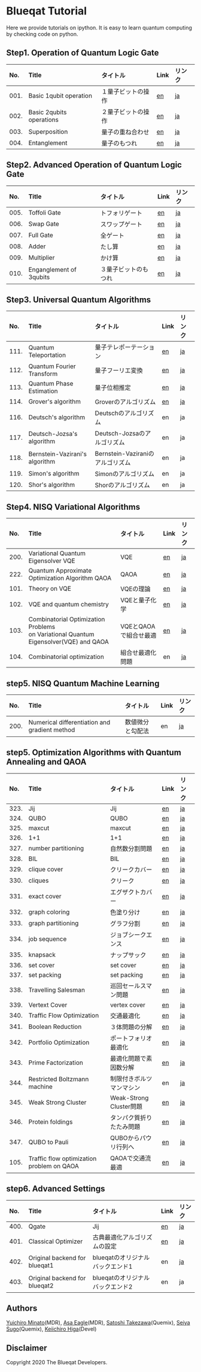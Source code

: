Blueqat Tutorial
====================

Here we provide tutorials on ipython. It is easy to learn quantum computing by checking code on python.

Step1. Operation of Quantum Logic Gate
--------------------

|No.|Title|タイトル|Link|リンク|
|:---|:---|:---|:---|:---|
|001.|Basic 1qubit operation|１量子ビットの操作|<a href="tutorial/001_1qubit_en.ipynb">en</a>|<a href="tutorial-ja/001_1qubit_ja.ipynb">ja</a>|
|002.|Basic 2qubits operations|２量子ビットの操作|<a href="tutorial/002_2qubits_en.ipynb">en</a>|<a href="tutorial-ja/002_2qubits_ja.ipynb">ja</a>|
|003.|Superposition|量子の重ね合わせ|<a href="tutorial/003_superposition_en.ipynb">en</a>|<a href="tutorial-ja/003_superposition_ja.ipynb">ja</a>|
|004.|Entanglement|量子のもつれ|<a href="tutorial/004_entanglement_en.ipynb">en</a>|<a href="tutorial-ja/004_entanglement_ja.ipynb">ja</a>|

Step2. Advanced Operation of Quantum Logic Gate
--------------------

|No.|Title|タイトル|Link|リンク|
|:---|:---|:---|:---|:---|
|005.|Toffoli Gate|トフォリゲート|<a href="tutorial/005_toffoli_en.ipynb">en</a>|<a href="tutorial-ja/005_toffoli_ja.ipynb">ja</a>|
|006.|Swap Gate|スワップゲート|<a href="tutorial/006_swap_en.ipynb">en</a>|<a href="tutorial-ja/006_swap_ja.ipynb">ja</a>|
|007.|Full Gate|全ゲート|<a href="tutorial/007_fullgate_en.ipynb">en</a>|<a href="tutorial-ja/007_fullgate_ja.ipynb">ja</a>|
|008.|Adder|たし算|<a href="tutorial/008_adder_en.ipynb">en</a>|<a href="tutorial-ja/008_adder_ja.ipynb">ja</a>|
|009.|Multiplier|かけ算|<a href="tutorial/009_multiplier_en.ipynb">en</a>|<a href="tutorial-ja/009_multiplier_ja.ipynb">ja</a>|
|010.|Enganglement of 3qubits|３量子ビットのもつれ|<a href="tutorial/010_ghz_en.ipynb">en</a>|<a href="tutorial-ja/010_ghz_ja.ipynb">ja</a>|

Step3. Universal Quantum Algorithms
--------------------

|No.|Title|タイトル|Link|リンク|
|:---|:---|:---|:---|:---|
|111.|Quantum Teleportation|量子テレポーテーション|<a href="tutorial/011_teleportation_en.ipynb">en</a>|<a href="tutorial-ja/011_teleportation_ja.ipynb">ja</a>|
|112.|Quantum Fourier Transform|量子フーリエ変換|<a href="tutorial/012_qft_en.ipynb">en</a>|<a href="tutorial-ja/012_qft_ja.ipynb">ja</a>|
|113.|Quantum Phase Estimation|量子位相推定|<a href="tutorial/013_pea_en.ipynb">en</a>|<a href="tutorial-ja/013_pea_ja.ipynb">ja</a>|
|114.|Grover's algorithm|Groverのアルゴリズム|<a href="tutorial/014_grover_en.ipynb">en</a>|<a href="tutorial-ja/014_grover_ja.ipynb">ja</a>|
|116.|Deutsch's algorithm|Deutschのアルゴリズム|en|ja|
|117.|Deutsch-Jozsa's algorithm|Deutsch-Jozsaのアルゴリズム|en|ja|
|118.|Bernstein-Vazirani's algorithm|Bernstein-Vaziraniのアルゴリズム|en|ja|
|119.|Simon's algorithm|Simonのアルゴリズム|en|ja|
|120.|Shor's algorithm|Shorのアルゴリズム|en|ja|

Step4. NISQ Variational Algorithms
--------------------

|No.|Title|タイトル|Link|リンク|
|:---|:---|:---|:---|:---|
|200.|Variational Quantum Eigensolver VQE|VQE|<a href="tutorial/200_vqe_en.ipynb">en</a>|<a href="tutorial-ja/200_vqe_ja.ipynb">ja</a>|
|222.|Quantum Approximate Optimization Algorithm QAOA|QAOA|<a href="tutorial/022_algo_qaoa.ipynb">en</a>|<a href="tutorial-ja/022_algo_qaoa.ipynb">ja</a>|
|101.|Theory on VQE|VQEの理論|<a href="tutorial/101_vqe_qaoa01.ipynb">en</a>|<a href="tutorial-ja/101_vqe_qaoa01.ipynb">ja</a>|
|102.|VQE and quantum chemistry|VQEと量子化学|<a href="tutorial/102_vqe_qaoa02.ipynb">en</a>|<a href="tutorial-ja/102_vqe_qaoa02.ipynb">ja</a>|
|103.|Combinatorial Optimization Problems <br> on Variational Quantum Eigensolver(VQE) and QAOA|VQEとQAOAで組合せ最適|<a href="tutorial/103_vqe_qaoa03.ipynb">en</a>|<a href="tutorial-ja/103_vqe_qaoa03.ipynb">ja</a>|
|104.|Combinatorial optimization|組合せ最適化問題|en|<a href="tutorial-ja/104_vqe_qaoa04.ipynb">ja</a>|


step5. NISQ Quantum Machine Learning
--------------------

|No.|Title|タイトル|Link|リンク|
|:---|:---|:---|:---|:---|
|200.|Numerical differentiation and gradient method|数値微分と勾配法|en|<a href="tutorial-ja/200_grad_ja.ipynb">ja</a>|


step5. Optimization Algorithms with Quantum Annealing and QAOA
--------------------

|No.|Title|タイトル|Link|リンク|
|:---|:---|:---|:---|:---|
|323.|Jij|Jij|<a href="tutorial/024_jij.ipynb">en</a>|<a href="tutorial-ja/023_anneal_jij.ipynb">ja</a>|
|324.|QUBO|QUBO|<a href="tutorial/025_qubo.ipynb">en</a>|<a href="tutorial-ja/024_anneal_qubo.ipynb">ja</a>|
|325.|maxcut|maxcut|<a href="tutorial/026_maxcut.ipynb">en</a>|<a href="tutorial-ja/025_maxcut.ipynb">ja</a>|
|326.|1+1|1+1|<a href="tutorial/027_one_plus_one.ipynb">en</a>|<a href="tutorial-ja/026_one_plus_one.ipynb">ja</a>|
|327.|number partitioning|自然数分割問題|<a href="tutorial/028_numberpartitioning.ipynb">en</a>|<a href="tutorial-ja/027_numberpartitioning.ipynb">ja</a>|
|328.|BIL|BIL|<a href="tutorial/029_BIL.ipynb">en</a>|<a href="tutorial-ja/028_BIL.ipynb">ja</a>|
|329.|clique cover|クリークカバー|<a href="tutorial/030_clique_cover.ipynb">en</a>|<a href="tutorial-ja/029_clique_cover.ipynb">ja</a>|
|330.|cliques|クリーク|<a href="tutorial/031_cliques.ipynb">en</a>|<a href="tutorial-ja/030_cliques.ipynb">ja</a>|
|331.|exact cover|エグザクトカバー|<a href="tutorial/032_exact_cover.ipynb">en</a>|<a href="tutorial-ja/031_exact_cover.ipynb">ja</a>|
|332.|graph coloring|色塗り分け|<a href="tutorial/033_graph_coloring.ipynb">en</a>|<a href="tutorial-ja/032_graph_coloring.ipynb">ja</a>|
|333.|graph partitioning|グラフ分割|<a href="tutorial/034_graph_partitioning.ipynb">en</a>|<a href="tutorial-ja/033_graph_partitioning.ipynb">ja</a>|
|334.|job sequence|ジョブシークエンス|<a href="tutorial/035_job_sequencing_with_integer_lengths.ipynb">en</a>|<a href="tutorial-ja/034_job_sequencing_with_integer_lengths.ipynb">ja</a>|
|335.|knapsack|ナップサック|<a href="tutorial/036_knapsack_with_integer_weights.ipynb">en</a>|<a href="tutorial-ja/035_knapsack_with_integer_weights.ipynb">ja</a>|
|336.|set cover|set cover|<a href="tutorial/037_set_cover.ipynb">en</a>|<a href="tutorial-ja/036_set_cover.ipynb">ja</a>|
|337.|set packing|set packing|<a href="tutorial/038_set_packing.ipynb">en</a>|<a href="tutorial-ja/037_set_packing.ipynb">ja</a>|
|338.|Travelling Salesman|巡回セールスマン問題|<a href="tutorial/039_tsp.ipynb">en</a>|<a href="tutorial-ja/038_tsp.ipynb">ja</a>|
|339.|Vertext Cover|vertex cover|<a href="tutorial/040_vertex_cover.ipynb">en</a>|<a href="tutorial-ja/039_vertex_cover.ipynb">ja</a>|
|340.|Traffic Flow Optimization|交通最適化|<a href="tutorial/041_traffic_flow_optimization.ipynb">en</a>|<a href="tutorial-ja/040_traffic_flow_optimization.ipynb">ja</a>|
|341.|Boolean Reduction|３体問題の分解|<a href="tutorial/042_boolean_reduction.ipynb">en</a>|<a href="tutorial-ja/041_boolean_reduction.ipynb">ja</a>|
|342.|Portfolio Optimization|ポートフォリオ最適化|<a href="tutorial/043_portfolio_optimization.ipynb">en</a>|<a href="tutorial-ja/042_portfolio_optimization.ipynb">ja</a>|
|343.|Prime Factorization|最適化問題で素因数分解|<a href="tutorial/044_prime_factorization.ipynb">en</a>|<a href="tutorial-ja/043_prime_factorization.ipynb">ja</a>|
|344.|Restricted Boltzmann machine|制限付きボルツマンマシン|en|<a href="tutorial-ja/044_rbm_sampling.ipynb">ja</a>|
|345.|Weak Strong Cluster|Weak-Strong Cluster問題|<a href="tutorial/045_weak_strong_cluster.ipynb">en</a>|<a href="tutorial-ja/045_weak_strong_cluster.ipynb">ja</a>|
|346.|Protein foldings|タンパク質折りたたみ問題|<a href="tutorial/046_protein_foldings.ipynb">en</a>|<a href="tutorial-ja/046_protein_foldings.ipynb">ja</a>|
|347.|QUBO to Pauli|QUBOからパウリ行列へ|<a href="tutorial/047_QUBO_to_Pauli.ipynb">en</a>|<a href="tutorial-ja/047_QUBO_to_Pauli.ipynb">ja</a>|
|105.|Traffic flow optimization problem on QAOA|QAOAで交通流最適|<a href="tutorial/105_vqe_qaoa05.ipynb">en</a>|<a href="tutorial-ja/105_vqe_qaoa05.ipynb">ja</a>|

step6. Advanced Settings
--------------------

|No.|Title|タイトル|Link|リンク|
|:---|:---|:---|:---|:---|
|400.|Qgate|Jij|<a href="tutorial/400_qgate_en.ipynb">en</a>|<a href="tutorial-ja/400_qgate_ja.ipynb">ja</a>|
|401.|Classical Optimizer|古典最適化アルゴリズムの設定|<a href="tutorial/401_optimizer_en.ipynb">en</a>|<a href="tutorial-ja/401_optimizer_ja.ipynb">ja</a>|
|402.|Original backend for blueqat1|blueqatのオリジナルバックエンド1|en|<a href="tutorial-ja/402_backend1_ja.ipynb">ja</a>|
|403.|Original backend for blueqat2|blueqatのオリジナルバックエンド2|en|ja|

Authors
----------
[Yuichiro Minato](https://github.com/minatoyuichiro)(MDR), [Asa Eagle](https://github.com/Morning777)(MDR), [Satoshi Takezawa](https://github.com/takebozu)(Quemix), [Seiya Sugo](https://github.com/seiya-sugo)(Quemix), [Keiichiro Higa](https://github.com/KeiichiroHiga)(Devel)

Disclaimer
----------
Copyright 2020 The Blueqat Developers.
